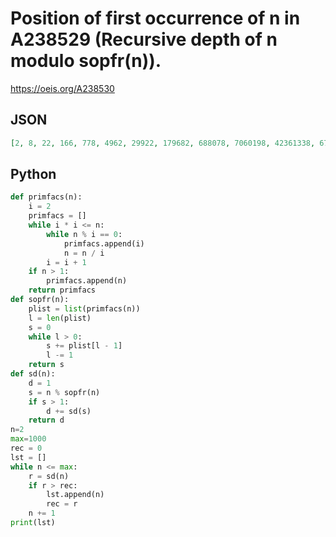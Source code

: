 # Position of first occurrence of n in A238529 \(Recursive depth of n modulo sopfr\(n\)\)\.
https://oeis.org/A238530
## JSON
```JSON
[2, 8, 22, 166, 778, 4962, 29922, 179682, 688078, 7060198, 42361338, 674524645]
```
## Python
```Python
def primfacs(n):
    i = 2
    primfacs = []
    while i * i <= n:
        while n % i == 0:
            primfacs.append(i)
            n = n / i
        i = i + 1
    if n > 1:
        primfacs.append(n)
    return primfacs
def sopfr(n):
    plist = list(primfacs(n))
    l = len(plist)
    s = 0
    while l > 0:
        s += plist[l - 1]
        l -= 1
    return s
def sd(n):
    d = 1
    s = n % sopfr(n)
    if s > 1:
        d += sd(s)
    return d
n=2
max=1000
rec = 0
lst = []
while n <= max:
    r = sd(n)
    if r > rec:
        lst.append(n)
        rec = r
    n += 1
print(lst)
```
